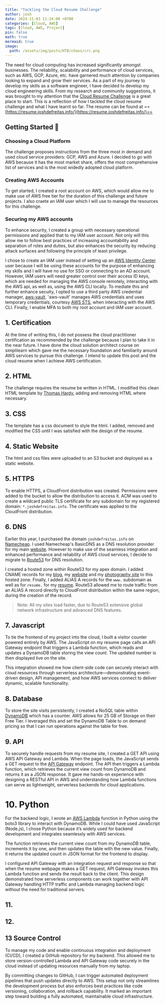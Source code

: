 ```yaml
---
title: "Tackling the Cloud Resume Challenge"
author: josh
date: 2024-11-03 11:24:00 +0700
categories: [Cloud, AWS]
tags: [Cloud, AWS, Project]
pin: false
math: true
mermaid: true
image:
  path: /assets/img/posts/HTB/chaos/crc.png
---
```


The need for cloud computing has increased significantly amongst businesses. The reliability, scalability and performance of cloud services, such as AWS, GCP, Azure, etc. have garnered much attention by companies looking to expand and grow their services. As a part of my journey to develop my skills as a software engineer, I have decided to develop my cloud engineering skills. From my research and community suggestions, it was brought to my attention that the [Cloud Resume Challenge](https://cloudresumechallenge.dev/docs/the-challenge/aws/) is a great place to start. This is a reflection of how I tackled the cloud resume challenge and what I have learnt so far. The resume can be found at ==[https://resume.joshdefreitas.info/](https://resume.joshdefreitas.info/)==

## Getting Started 🎯

### Choosing a Cloud Platform

The challenge proposes instructions from the three most in demand and used cloud service providers: GCP, AWS and Azure. I decided to go with AWS because it has the most market share, offers the most comprehensive list of services and is the most widedly adopted cloud platform.

### Creating AWS Accounts

To get started, I created a root account on AWS, which would allow me to make use of AWS free tier for the duration of this challenge and future projects. I also craete an IAM user which I will use to manage the resources for this challenge.

### Securing my AWS accounts

To enhance security, I created a group with necessary operational permissions and applied that to my IAM user account. Not only will this allow me to follow best practices of increasing accountability and separation of roles and duties, but also enhances the security by reducing attack surfaces and following the principle of least privilege.

I chose to create an IAM user instead of setting up an [AWS Identity Center](https://aws.amazon.com/iam/identity-center/) user because I will be using these accounts for the purpose of enhancing my skills and I will have no use for SSO or connecting to an AD account. However, IAM users will need greater control over their access ID keys, which are needed for managing the AWS console remotely, interacting with the AWS api, as well as, using the AWS CLI locally. To mediate this and further enhance secuity, I opted to use a third party AWS credential manager, [aws-vault](https://github.com/99designs/aws-vault). 'aws-vault' manages AWS credentials and uses temporary credentials, courtesy [AWS STS](https://docs.aws.amazon.com/STS/latest/APIReference/welcome.html), when interacting with the AWS CLI. Finally, I enable MFA to both my root account and IAM user account.

## 1. Certification

At the time of writing this, I do not possess the cloud practitioner certification as recommended by the challenge because I plan to take it in the near future. I have done the cloud solution architect course on simplilearn which gave me the necessary foundation and familiarity around AWS services to pursue this challenge. I intend to update this post and the cloud resume when I achieve AWS certification.

## 2. HTML

The challenge requires the resume be written in HTML. I modified this clean HTML template by [Thomas Hardy](https://web.archive.org/web/20170915163637/http://www.thomashardy.me.uk/free-responsive-html-css3-cv-template), adding and removing HTML where necessary.

## 3. CSS

The template has a css document to style the html. I added, removed and modified the CSS until I was satisfied with the design of the resume.

## 4. Static Website

The html and css files were uploaded to an S3 bucket and deployed as a static website.

## 5. HTTPS

To enable HTTPS, a CloudFront distribution was created. Permissions were added to the bucket to allow the distribution to access it. ACM was used to create a wildcard public TLS certificate for any subdomain for my registered domain: `*.joshdefreitas.info`. The certificate was applied to the CloudFront distribution.

## 6. DNS

Earlier this year, I purchased the domain `joshdefreitas.info` on [Namecheap](https://www.namecheap.com/). I used Namecheap's BasicDNS as a DNS resolution provider for my main [website](https://joshdefreitas.info). However to make use of the seamless integration and enhanced performance and reliability of AWS cloud services, I decide to migrate to [Route53](https://aws.amazon.com/route53/) for DNS resolution.

I created a hosted zone within Route53 for my apex domain. I added CNAME records for my [blog](https://blog.joshdefreitas.info), my [website](https://joshdefreitas.info) and my [photography site](https://photos.joshdefreitas.info) to this hosted zone. Finally, I added ALIAS A records for the `www.` subdomain as well as for `resume.` for my [resume](https://resume.joshdefreitas.info). Route53 allowed me to route traffic from an ALIAS A record directly to CloudFront distribution within the same region, during the creation of the record.

> Note: All my sites load faster, due to Route53 extensive global network infrastructure and advanced DNS features.

## 7. Javascript

To tie the frontend of my project into the cloud, I built a visitor counter powered entirely by AWS. The JavaScript on my resume page calls an API Gateway endpoint that triggers a Lambda function, which reads and updates a DynamoDB table storing the view count. The updated number is then displayed live on the site.

This integration showed me how client-side code can securely interact with cloud resources through serverless architecture—demonstrating event-driven design, API management, and how AWS services connect to deliver dynamic, scalable functionality.

## 8. Database

To store the site visits persistently, I created a NoSQL table within [DynamoDB](https://aws.amazon.com/dynamodb/) which has a counter. AWS allows for 25 GB of Storage on their Free Tier. I leveraged this and set the DynamoDB Table to on demand pricing so that I can run operations against the table for free.

## 9. API

To securely handle requests from my resume site, I created a GET API using AWS API Gateway and Lambda. When the page loads, the JavaScript sends a GET request to the [API Gateway](https://aws.amazon.com/api-gateway/) endpoint. The API then triggers a Lambda function, which retrieves the current view count from DynamoDB and returns it as a JSON response. It gave me hands-on experience with designing a RESTful API in AWS and understanding how Lambda functions can serve as lightweight, serverless backends for cloud applications.

# 10. Python

For the backend logic, I wrote an [AWS Lambda](https://aws.amazon.com/lambda/) function in Python using the boto3 library to interact with DynamoDB. While I could have used JavaScript (Node.js), I chose Python because it’s widely used for backend development and integrates seamlessly with AWS services.

The function retrieves the current view count from my DynamoDB table, increments it by one, and then updates the table with the new value. Finally, it returns the updated count in JSON format for the frontend to display.

I configured API Gateway with an integration request and response so that when the resume webpage makes a GET request, API Gateway invokes this Lambda function and sends the result back to the client. This design demonstrated how serverless components can work together with API Gateway handling HTTP traffic and Lambda managing backend logic without the need for traditional servers.

## 11.

## 12.

## 13 Source Control

To manage my code and enable continuous integration and deployment (CI/CD), I created a GitHub repository for my backend. This allowed me to store version-controlled Lambda and API Gateway code securely in the cloud instead of updating resources manually from my laptop.

By committing changes to GitHub, I can trigger automated deployment pipelines that push updates directly to AWS. This setup not only streamlines the development process but also enforces best practices like code versioning, collaboration, and rollback capability. It marked an important step toward building a fully automated, maintainable cloud infrastructure.